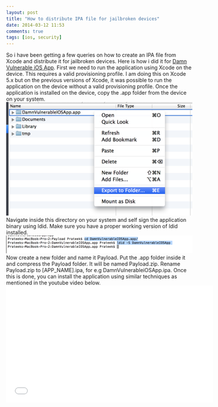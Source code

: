 ```yaml
---
layout: post
title: "How to distribute IPA file for jailbroken devices"
date: 2014-03-12 11:53
comments: true
tags: [ios, security]
---
```


So i have been getting a few queries on how to create an IPA file from Xcode and distribute it for jailbroken devices. Here is how i did it for [Damn Vulnerable iOS App](http://damnvulnerableiosapp.com). First we need to run the application using Xcode on the device. This requires a valid provisioning profile. I am doing this on Xcode 5.x but on the previous versions of Xcode, it was possible to run the application on the device without a valid provisioning profile. Once the application is installed on the device, copy the .app folder from the device on your system. ![2]( /images/posts/distribute/1.png)  Navigate inside this directory on your system and self sign the application binary using ldid. Make sure you have a proper working version of ldid installed. ![2]( /images/posts/distribute/2.png) Now create a new folder and name it Payload. Put the .app folder inside it and compress the Payload folder. It will be named Payload.zip. Rename Payload.zip to [APP_NAME].ipa, for e.g DamnVulnerableiOSApp.ipa. Once this is done, you can install the application using similar techniques as mentioned in the youtube video below.<iframe width="560" height="315" src="//www.youtube.com/embed/PwES8Sk00wk" frameborder="0" allowfullscreen=""></iframe>